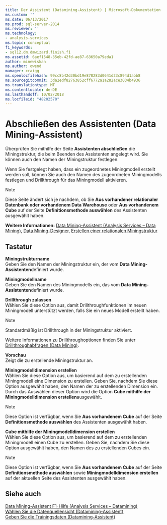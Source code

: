 ```yaml
---
title: Der Assistent (Datamining-Assistent) | Microsoft-Dokumentation
ms.custom: ''
ms.date: 06/13/2017
ms.prod: sql-server-2014
ms.reviewer: ''
ms.technology:
- analysis-services
ms.topic: conceptual
f1_keywords:
- sql12.dm.dmwizard.finish.f1
ms.assetid: 6aef1548-35eb-42fd-ae87-63650a79eda1
author: minewiskan
ms.author: owend
manager: craigg
ms.openlocfilehash: 99cc8b42d30bd19e878283d0641d23c894d1abb8
ms.sourcegitcommit: 3da2edf82763852cff6772a1a282ace3034b4936
ms.translationtype: MT
ms.contentlocale: de-DE
ms.lasthandoff: 10/02/2018
ms.locfileid: "48202570"
---
```

# <a name="completing-the-wizard-data-mining-wizard"></a>Abschließen des Assistenten (Data Mining-Assistent)
  Überprüfen Sie mithilfe der Seite **Assistenten abschließen** die Miningstruktur, die beim Beenden des Assistenten angelegt wird. Sie können auch den Namen der Miningstruktur festlegen.  
  
 Wenn Sie festgelegt haben, dass ein zugeordnetes Miningmodell erstellt werden soll, können Sie auch den Namen des zugeordneten Miningmodells festlegen und Drillthrough für das Miningmodell aktivieren.  
  
> [!NOTE]  
>  Diese Seite ändert sich je nachdem, ob Sie **Aus vorhandener relationaler Datenbank oder vorhandenem Data Warehouse** oder **Aus vorhandenem Cube** auf der Seite **Definitionsmethode auswählen** des Assistenten ausgewählt haben.  
  
 **Weitere Informationen:** [Data Mining-Assistent &#40;Analysis Services – Data Mining&#41;](data-mining/data-mining-wizard-analysis-services-data-mining.md), [Data Mining-Designer](data-mining/data-mining-designer.md), [Erstellen einer relationalen Miningstruktur](data-mining/create-a-relational-mining-structure.md)  
  
## <a name="options"></a>Tastatur  
 **Miningstrukturname**  
 Geben Sie den Namen der Miningstruktur ein, der vom **Data Mining-Assistenten**definiert wurde.  
  
 **Miningmodellname**  
 Geben Sie den Namen des Miningmodells ein, das vom **Data Mining-Assistenten**definiert wurde.  
  
 **Drillthrough zulassen**  
 Wählen Sie diese Option aus, damit Drillthroughfunktionen im neuen Miningmodell unterstützt werden, falls Sie ein neues Modell erstellt haben.  
  
> [!NOTE]  
>  Standardmäßig ist Drillthrough in der Miningstruktur aktiviert.  
  
 Weitere Informationen zu Drillthroughoptionen finden Sie unter [Drillthroughabfragen &#40;Data Mining&#41;](data-mining/drillthrough-queries-data-mining.md).  
  
 **Vorschau**  
 Zeigt die zu erstellende Miningstruktur an.  
  
 **Miningmodelldimension erstellen**  
 Wählen Sie diese Option aus, um basierend auf dem zu erstellenden Miningmodell eine Dimension zu erstellen. Geben Sie, nachdem Sie diese Option ausgewählt haben, den Namen der zu erstellenden Dimension ein. Durch das Auswählen dieser Option wird die Option **Cube mithilfe der Miningmodelldimension erstellen**ausgewählt.  
  
> [!NOTE]  
>  Diese Option ist verfügbar, wenn Sie **Aus vorhandenem Cube** auf der Seite **Definitionsmethode auswählen** des Assistenten ausgewählt haben.  
  
 **Cube mithilfe der Miningmodelldimension erstellen**  
 Wählen Sie diese Option aus, um basierend auf dem zu erstellenden Miningmodell einen Cube zu erstellen. Geben Sie, nachdem Sie diese Option ausgewählt haben, den Namen des zu erstellenden Cubes ein.  
  
> [!NOTE]  
>  Diese Option ist verfügbar, wenn Sie **Aus vorhandenem Cube** auf der Seite **Definitionsmethode auswählen** sowie **Miningmodelldimension erstellen** auf der aktuellen Seite des Assistenten ausgewählt haben.  
  
## <a name="see-also"></a>Siehe auch  
 [Data Mining-Assistent F1-Hilfe &#40;Analysis Services – Datamining&#41;](data-mining-wizard-f1-help-analysis-services-data-mining.md)   
 [Wählen Sie die Datenquellensicht &#40;Datamining-Assistent&#41;](select-data-source-view-data-mining-wizard.md)   
 [Geben Sie die Trainingsdaten &#40;Datamining-Assistent&#41;](specify-the-training-data-data-mining-wizard.md)  
  
  
